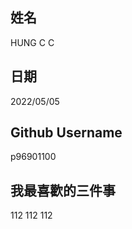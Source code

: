 姓名
----
HUNG C C

日期
----
2022/05/05

Github Username
---------------
p96901100

我最喜歡的三件事
---------------
112 112 112